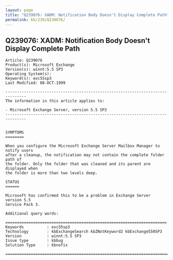 ```yaml
---
layout: page
title: "Q239076: XADM: Notification Body Doesn't Display Complete Path"
permalink: kb/239/Q239076/
---
```


## Q239076: XADM: Notification Body Doesn't Display Complete Path

	Article: Q239076
	Product(s): Microsoft Exchange
	Version(s): winnt:5.5 SP3
	Operating System(s): 
	Keyword(s): exc55sp3
	Last Modified: 08-OCT-1999
	
	-------------------------------------------------------------------------------
	The information in this article applies to:
	
	- Microsoft Exchange Server, version 5.5 SP3 
	-------------------------------------------------------------------------------
	
	
	SYMPTOMS
	========
	
	When you configure the Microsoft Exchange Server Mailbox Manager to notify users
	after a cleanup, the notification may not contain the complete folder path of
	the folder. Only the folder that was cleaned and its parent are displayed when
	the folder is more than two levels deep.
	
	STATUS
	======
	
	Microsoft has confirmed this to be a problem in Exchange Server version 5.5
	Service Pack 3.
	
	Additional query words:
	
	======================================================================
	Keywords          : exc55sp3 
	Technology        : kbExchangeSearch kbZNotKeyword2 kbExchange550SP3
	Version           : winnt:5.5 SP3
	Issue type        : kbbug
	Solution Type     : kbnofix
	
	=============================================================================
	
